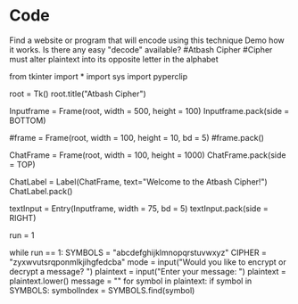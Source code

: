# Code
Find a website or program that will encode using this technique Demo how it works. Is there any easy "decode" available? #Atbash Cipher #Cipher must alter plaintext into its opposite letter in the alphabet

from tkinter import * import sys import pyperclip

root = Tk() root.title("Atbash Cipher")

Inputframe = Frame(root, width = 500, height = 100) Inputframe.pack(side = BOTTOM)

#frame = Frame(root, width = 100, height = 10, bd = 5) #frame.pack()

ChatFrame = Frame(root, width = 100, height = 1000) ChatFrame.pack(side = TOP)

ChatLabel = Label(ChatFrame, text="Welcome to the Atbash Cipher!") ChatLabel.pack()

textInput = Entry(Inputframe, width = 75, bd = 5) textInput.pack(side = RIGHT)

run = 1

while run == 1: SYMBOLS = "abcdefghijklmnopqrstuvwxyz" CIPHER = "zyxwvutsrqponmlkjihgfedcba" mode = input("Would you like to encrypt or decrypt a message? ") plaintext = input("Enter your message: ") plaintext = plaintext.lower() message = "" for symbol in plaintext: if symbol in SYMBOLS: symbolIndex = SYMBOLS.find(symbol)
